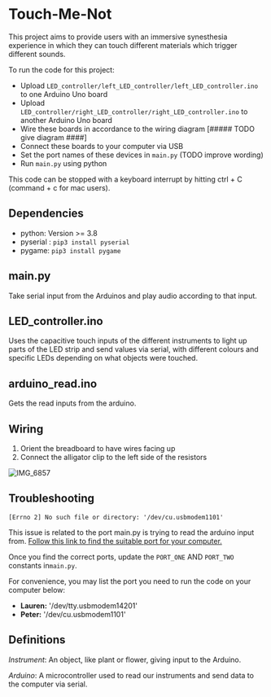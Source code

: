 # Touch-Me-Not
This project aims to provide users with an immersive synesthesia experience in which 
they can touch different materials which trigger different sounds. 

To run the code for this project:
- Upload `LED_controller/left_LED_controller/left_LED_controller.ino` to one Arduino Uno board
- Upload `LED_controller/right_LED_controller/right_LED_controller.ino` to another Arduino Uno board
- Wire these boards in accordance to the wiring diagram [##### TODO give diagram ####]
- Connect these boards to your computer via USB
- Set the port names of these devices in `main.py` (TODO improve wording)
- Run `main.py` using python

This code can be stopped with a keyboard interrupt by hitting ctrl + C (command + c for mac users).

## Dependencies
- python: Version >= 3.8
- pyserial : ```pip3 install pyserial```
- pygame: ```pip3 install pygame```

## main.py
Take serial input from the Arduinos and play audio according to that input.

## LED_controller.ino
Uses the capacitive touch inputs of the different instruments to light up parts of the LED strip and send values via serial, with different colours and specific LEDs depending on what objects were touched.

## arduino_read.ino
Gets the read inputs from the arduino. 

## Wiring
1. Orient the breadboard to have wires facing up 
2. Connect the alligator clip to the left side of the resistors

![IMG_6857](https://user-images.githubusercontent.com/88118932/190286986-9709f1e9-f6db-4a0d-9529-1fef5aa7de49.jpg)

## Troubleshooting
```[Errno 2] No such file or directory: '/dev/cu.usbmodem1101'```

This issue is related to the port main.py is trying to read the arduino input from.
[Follow this link to find the suitable port for your computer.](https://www.mathworks.com/help/supportpkg/arduinoio/ug/find-arduino-port-on-windows-mac-and-linux.html)

Once you find the correct ports, update the `PORT_ONE` AND `PORT_TWO` constants in`main.py`.

For convenience, you may list the port you need to run the code on your computer below:
- **Lauren:** '/dev/tty.usbmodem14201'
- **Peter:** '/dev/cu.usbmodem1101'

## Definitions
_Instrument_: An object, like plant or flower, giving input to the Arduino.

_Arduino_: A microcontroller used to read our instruments and send data to the computer via serial.
